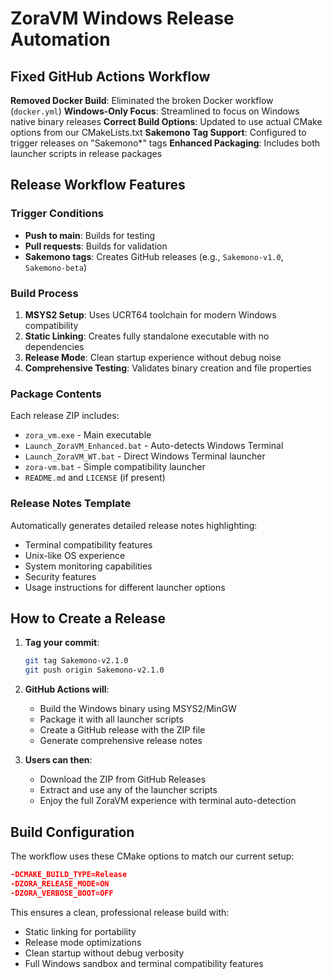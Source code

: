 # ZoraVM Windows Release Automation

## Fixed GitHub Actions Workflow

**Removed Docker Build**: Eliminated the broken Docker workflow (`docker.yml`)
**Windows-Only Focus**: Streamlined to focus on Windows native binary releases
**Correct Build Options**: Updated to use actual CMake options from our CMakeLists.txt
**Sakemono Tag Support**: Configured to trigger releases on "Sakemono*" tags
**Enhanced Packaging**: Includes both launcher scripts in release packages

## Release Workflow Features

### Trigger Conditions
- **Push to main**: Builds for testing
- **Pull requests**: Builds for validation
- **Sakemono tags**: Creates GitHub releases (e.g., `Sakemono-v1.0`, `Sakemono-beta`)

### Build Process
1. **MSYS2 Setup**: Uses UCRT64 toolchain for modern Windows compatibility
2. **Static Linking**: Creates fully standalone executable with no dependencies
3. **Release Mode**: Clean startup experience without debug noise
4. **Comprehensive Testing**: Validates binary creation and file properties

### Package Contents
Each release ZIP includes:
- `zora_vm.exe` - Main executable
- `Launch_ZoraVM_Enhanced.bat` - Auto-detects Windows Terminal
- `Launch_ZoraVM_WT.bat` - Direct Windows Terminal launcher
- `zora-vm.bat` - Simple compatibility launcher
- `README.md` and `LICENSE` (if present)

### Release Notes Template
Automatically generates detailed release notes highlighting:
- Terminal compatibility features
- Unix-like OS experience
- System monitoring capabilities
- Security features
- Usage instructions for different launcher options

## How to Create a Release

1. **Tag your commit**:
   ```bash
   git tag Sakemono-v2.1.0
   git push origin Sakemono-v2.1.0
   ```

2. **GitHub Actions will**:
   - Build the Windows binary using MSYS2/MinGW
   - Package it with all launcher scripts
   - Create a GitHub release with the ZIP file
   - Generate comprehensive release notes

3. **Users can then**:
   - Download the ZIP from GitHub Releases
   - Extract and use any of the launcher scripts
   - Enjoy the full ZoraVM experience with terminal auto-detection

## Build Configuration

The workflow uses these CMake options to match our current setup:
```cmake
-DCMAKE_BUILD_TYPE=Release
-DZORA_RELEASE_MODE=ON
-DZORA_VERBOSE_BOOT=OFF
```

This ensures a clean, professional release build with:
- Static linking for portability
- Release mode optimizations
- Clean startup without debug verbosity
- Full Windows sandbox and terminal compatibility features
